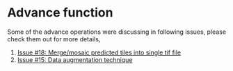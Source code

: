# Advance function

Some of the advance operations were discussing in following issues, please check them out for more details,

1. [Issue #18: Merge/mosaic predicted tiles into single tif file](https://github.com/iamtekson/geotile/issues/18)
2. [Issue #15: Data augmentation technique](https://github.com/iamtekson/geotile/issues/18)
